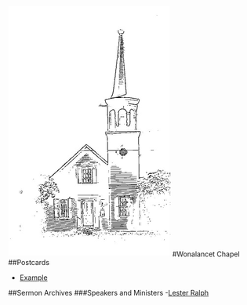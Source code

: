 ![Image](https://github.com/puck78/wonalancet-chapel/blob/master/images/Chapel%20Cover%20Image%20-%20icon%20-%2050%20percent.jpg)
#Wonalancet Chapel 
##Postcards
- [Example](www.example.com)
 
##Sermon Archives
###Speakers and Ministers
-[Lester Ralph](https://github.com/puck78/wonalancet-chapel/tree/master/sermons/Lester%20Ralph)







